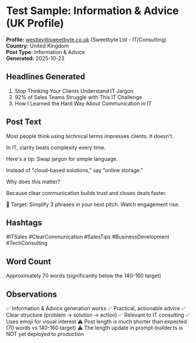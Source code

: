 # Test Sample: Information & Advice (UK Profile)

**Profile:** westley@sweetbyte.co.uk (Sweetbyte Ltd - IT/Consulting)  
**Country:** United Kingdom  
**Post Type:** Information & Advice  
**Generated:** 2025-10-23

## Headlines Generated

1. Stop Thinking Your Clients Understand IT Jargon
2. 92% of Sales Teams Struggle with This IT Challenge
3. How I Learned the Hard Way About Communication in IT

## Post Text

Most people think using technical terms impresses clients. It doesn't.

In IT, clarity beats complexity every time.

Here's a tip: Swap jargon for simple language.

Instead of "cloud-based solutions," say "online storage."

Why does this matter?

Because clear communication builds trust and closes deals faster.

🎯 Target: Simplify 3 phrases in your next pitch. Watch engagement rise.

## Hashtags

#ITSales #ClearCommunication #SalesTips #BusinessDevelopment #TechConsulting

## Word Count

Approximately 70 words (significantly below the 140-160 target)

## Observations

✅ Information & Advice generation works
✅ Practical, actionable advice
✅ Clear structure (problem → solution → action)
✅ Relevant to IT consulting
✅ Uses emoji for visual interest
⚠️ Post length is much shorter than expected (70 words vs 140-160 target)
⚠️ The length update in prompt-builder.ts is NOT yet deployed to production


